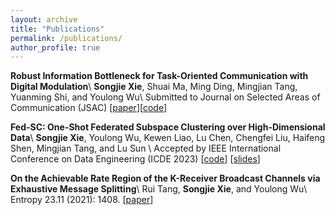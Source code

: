```yaml
---
layout: archive
title: "Publications"
permalink: /publications/
author_profile: true
---
```

**Robust Information Bottleneck for Task-Oriented Communication with Digital Modulation**\\
**Songjie Xie**, Shuai Ma, Ming Ding, Mingjian Tang, Yuanming Shi, and Youlong Wu\\
Submitted to Journal on Selected Areas of Communication (JSAC)  \[[paper](https://arxiv.org/abs/2209.10382)\]\[[code](https://github.com/SongjieXie/Discrete-TaskOriented-JSCC)\]

**Fed-SC: One-Shot Federated Subspace Clustering over High-Dimensional Data**\\
**Songjie Xie**, Youlong Wu, Kewen Liao, Lu Chen, Chengfei Liu, Haifeng Shen, Mingjian Tang, and Lu Sun \\
Accepted by IEEE International Conference on Data Engineering (ICDE 2023) \[[code](https://github.com/SongjieXie/Fed-SC)\] \[[slides](https://drive.google.com/file/d/1UbAmvKna6LCKvI4gPfuBPrZ0UmrHuT06/view?usp=share_link)\]


**On the Achievable Rate Region of the K-Receiver Broadcast Channels via Exhaustive Message Splitting**\\
Rui Tang, **Songjie Xie**, and Youlong Wu\\
Entropy 23.11 (2021): 1408. \[[paper](https://www.mdpi.com/1099-4300/23/11/1408)\]

